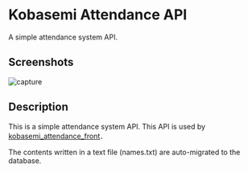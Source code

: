 # Kobasemi Attendance API
A simple attendance system API. 

## Screenshots
![capture](https://github.com/tkkwa01/kobasemi_attendance_front/assets/130450932/7c47dd9f-2e7a-4dd4-bfc9-60f183d102a5)

## Description
This is a simple attendance system API.
This API is used by [kobasemi_attendance_front](https://github.com/tkkwa01/kobasemi_attendance_front)．

The contents written in a text file (names.txt) are auto-migrated to the database.